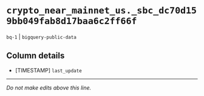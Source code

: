 # `crypto_near_mainnet_us._sbc_dc70d159bb049fab8d17baa6c2ff66f`
`bq-1` | `bigquery-public-data`

## Column details
* [TIMESTAMP] `last_update`

-------------------------------------------------------------------------------
*Do not make edits above this line.*
